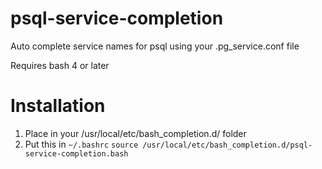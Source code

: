 # psql-service-completion
Auto complete service names for psql using your .pg_service.conf file

Requires bash 4 or later

# Installation
1) Place in your /usr/local/etc/bash_completion.d/ folder
2) Put this in ```~/.bashrc``` ```source /usr/local/etc/bash_completion.d/psql-service-completion.bash```
